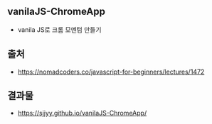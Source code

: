 ## vanilaJS-ChromeApp

* vanila JS로 크롬 모멘텀 만들기

## 출처
* https://nomadcoders.co/javascript-for-beginners/lectures/1472

## 결과물
* https://sjjyy.github.io/vanilaJS-ChromeApp/

